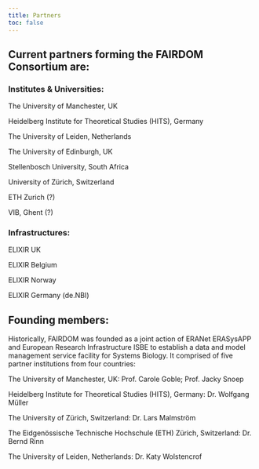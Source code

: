 ```yaml
---
title: Partners
toc: false
---
```


## Current partners forming the FAIRDOM Consortium are:  

### Institutes & Universities:    

  The University of Manchester, UK
  
  Heidelberg Institute for Theoretical Studies (HITS), Germany 
  
  The University of Leiden, Netherlands
  
  The University of Edinburgh, UK
  
  Stellenbosch University, South Africa
  
  University of Zürich, Switzerland
  
  ETH Zurich (?)
  
  VIB, Ghent (?)
  
### Infrastructures:  

  ELIXIR UK 
  
  ELIXIR Belgium
  
  ELIXIR Norway
  
  ELIXIR Germany (de.NBI)
  
  
## Founding members:

  Historically, FAIRDOM was founded as a joint action of ERANet ERASysAPP and European Research Infrastructure ISBE to establish a data and model management service facility for Systems Biology. It comprised of five partner institutions from four countries:

   The University of Manchester, UK: Prof. Carole Goble; Prof. Jacky Snoep
   
   Heidelberg Institute for Theoretical Studies (HITS), Germany: Dr. Wolfgang Müller
   
   The University of Zürich, Switzerland: Dr. Lars Malmström
   
   The Eidgenössische Technische Hochschule (ETH) Zürich, Switzerland: Dr. Bernd Rinn
   
   The University of Leiden, Netherlands: Dr. Katy Wolstencrof
   
